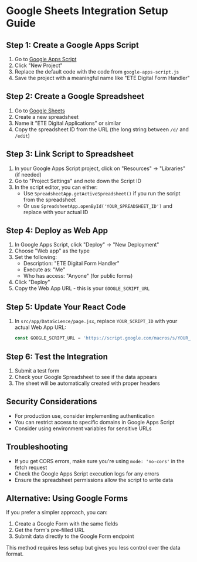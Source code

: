# Google Sheets Integration Setup Guide

## Step 1: Create a Google Apps Script

1. Go to [Google Apps Script](https://script.google.com/)
2. Click "New Project"
3. Replace the default code with the code from `google-apps-script.js`
4. Save the project with a meaningful name like "ETE Digital Form Handler"

## Step 2: Create a Google Spreadsheet

1. Go to [Google Sheets](https://sheets.google.com/)
2. Create a new spreadsheet
3. Name it "ETE Digital Applications" or similar
4. Copy the spreadsheet ID from the URL (the long string between `/d/` and `/edit`)

## Step 3: Link Script to Spreadsheet

1. In your Google Apps Script project, click on "Resources" → "Libraries" (if needed)
2. Go to "Project Settings" and note down the Script ID
3. In the script editor, you can either:
   - Use `SpreadsheetApp.getActiveSpreadsheet()` if you run the script from the spreadsheet
   - Or use `SpreadsheetApp.openById('YOUR_SPREADSHEET_ID')` and replace with your actual ID

## Step 4: Deploy as Web App

1. In Google Apps Script, click "Deploy" → "New Deployment"
2. Choose "Web app" as the type
3. Set the following:
   - Description: "ETE Digital Form Handler"
   - Execute as: "Me"
   - Who has access: "Anyone" (for public forms)
4. Click "Deploy"
5. Copy the Web App URL - this is your `GOOGLE_SCRIPT_URL`

## Step 5: Update Your React Code

1. In `src/app/DataScience/page.jsx`, replace `YOUR_SCRIPT_ID` with your actual Web App URL:
   ```javascript
   const GOOGLE_SCRIPT_URL = 'https://script.google.com/macros/s/YOUR_ACTUAL_SCRIPT_ID/exec';
   ```

## Step 6: Test the Integration

1. Submit a test form
2. Check your Google Spreadsheet to see if the data appears
3. The sheet will be automatically created with proper headers

## Security Considerations

- For production use, consider implementing authentication
- You can restrict access to specific domains in Google Apps Script
- Consider using environment variables for sensitive URLs

## Troubleshooting

- If you get CORS errors, make sure you're using `mode: 'no-cors'` in the fetch request
- Check the Google Apps Script execution logs for any errors
- Ensure the spreadsheet permissions allow the script to write data

## Alternative: Using Google Forms

If you prefer a simpler approach, you can:
1. Create a Google Form with the same fields
2. Get the form's pre-filled URL
3. Submit data directly to the Google Form endpoint

This method requires less setup but gives you less control over the data format.